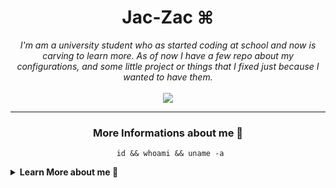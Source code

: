 <h1 align="center">
	Jac-Zac ⌘
</h1>

<p align="center">
	<em>
		I'm am a university student who as started coding at school and now is carving to learn more.
		As of now I have a few repo about my configurations, and some little project or things that I fixed just because I wanted to have them.
	</em>
	<br>
	<br>
  	<img src="https://github-readme-stats.vercel.app/api?username=Jac-Zac&show_icons=true&theme=nord&show_icons=true&hide_border=true&rank_icon=github"
</p>

<hr>

<h3 align="center">
	More Informations about me 🔎
</h3>

<center><pre><code> id && whoami && uname -a</code></pre></center>

<details>

<summary><strong>Learn More about me 🧐 </strong></summary>
> I try to keep up to date with big ML and DL papers and meanwhile learn more everyday

- 🤖 I’m currently doing a master in <a href="https://ai.units.it" style="color: #a3be8c">Artificial Intelligence</a> at the [```University of Trieste```](https://www.units.it/en)
- 🔭 I spend most of my at university studing and learning new things.
- 🌱 I’m currently learning a bit Assembly, better c++ and python, and always learning about ML
- 💬 Ask me about any tech related stuff or about physic (if you ask me something that I can't answer that's great. It means I will learn 📚).

<p align="center">
	<em>
		I try to always be occupied with something. I guess this kind of shows it...
	</em>
	<br>
	<br>
  	<img src="https://github-readme-activity-graph.vercel.app/graph?username=Jac-Zac&theme=nord&hide_border=true"
</p>

<p align="left">
  <strong>🪴 Things I like such as Editor and Languages:</strong>
</p>

<p align="left">
  <img src="https://skillicons.dev/icons?i=neovim,raspberrypi,pytorch,py,bash,cpp,c++&theme=dark" />
</p>
</details>
